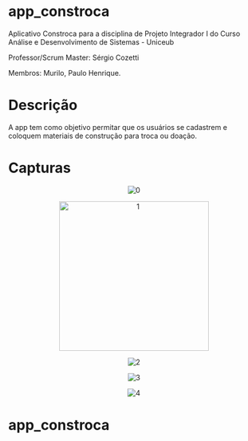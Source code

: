 # app_constroca

Aplicativo Constroca para a disciplina de Projeto Integrador I do Curso Análise e Desenvolvimento de Sistemas - Uniceub

Professor/Scrum Master: Sérgio Cozetti

Membros: Murilo, Paulo Henrique.


# Descrição

A app tem como objetivo permitar que os usuários se cadastrem e coloquem materiais de construção para troca ou doação.


# Capturas


<p align="center">
<img alt="0" src="http://www.someletras.com.br/paulo/gifs/0.gif" />
</p>
<p align="center">
<img alt="1" src="http://www.someletras.com.br/paulo/gifs/1.gif" width="300"/>
</p>
<p align="center">
<img alt="2" src="http://www.someletras.com.br/paulo/gifs/2.gif" />
</p>
<p align="center">
<img alt="3" src="http://www.someletras.com.br/paulo/gifs/3.gif" />
</p>
<p align="center">
<img alt="4" src="http://www.someletras.com.br/paulo/gifs/4.gif" />
</p>


# app_constroca 



